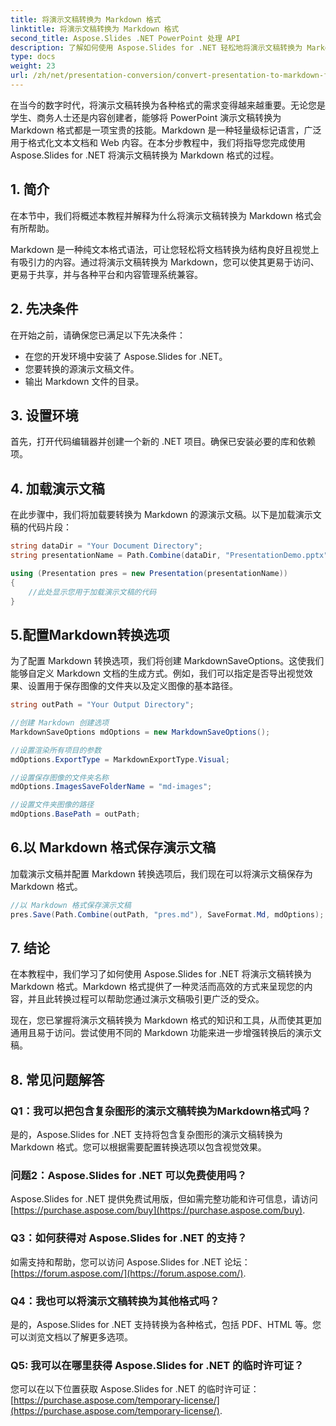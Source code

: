 ```yaml
---
title: 将演示文稿转换为 Markdown 格式
linktitle: 将演示文稿转换为 Markdown 格式
second_title: Aspose.Slides .NET PowerPoint 处理 API
description: 了解如何使用 Aspose.Slides for .NET 轻松地将演示文稿转换为 Markdown。带有代码示例的分步指南。
type: docs
weight: 23
url: /zh/net/presentation-conversion/convert-presentation-to-markdown-format/
---
```


在当今的数字时代，将演示文稿转换为各种格式的需求变得越来越重要。无论您是学生、商务人士还是内容创建者，能够将 PowerPoint 演示文稿转换为 Markdown 格式都是一项宝贵的技能。Markdown 是一种轻量级标记语言，广泛用于格式化文本文档和 Web 内容。在本分步教程中，我们将指导您完成使用 Aspose.Slides for .NET 将演示文稿转换为 Markdown 格式的过程。

## 1. 简介

在本节中，我们将概述本教程并解释为什么将演示文稿转换为 Markdown 格式会有所帮助。

Markdown 是一种纯文本格式语法，可让您轻松将文档转换为结构良好且视觉上有吸引力的内容。通过将演示文稿转换为 Markdown，您可以使其更易于访问、更易于共享，并与各种平台和内容管理系统兼容。

## 2. 先决条件

在开始之前，请确保您已满足以下先决条件：

- 在您的开发环境中安装了 Aspose.Slides for .NET。
- 您要转换的源演示文稿文件。
- 输出 Markdown 文件的目录。

## 3. 设置环境

首先，打开代码编辑器并创建一个新的 .NET 项目。确保已安装必要的库和依赖项。

## 4. 加载演示文稿

在此步骤中，我们将加载要转换为 Markdown 的源演示文稿。以下是加载演示文稿的代码片段：

```csharp
string dataDir = "Your Document Directory";
string presentationName = Path.Combine(dataDir, "PresentationDemo.pptx");

using (Presentation pres = new Presentation(presentationName))
{
    //此处显示您用于加载演示文稿的代码
}
```

## 5.配置Markdown转换选项

为了配置 Markdown 转换选项，我们将创建 MarkdownSaveOptions。这使我们能够自定义 Markdown 文档的生成方式。例如，我们可以指定是否导出视觉效果、设置用于保存图像的文件夹以及定义图像的基本路径。

```csharp
string outPath = "Your Output Directory";

//创建 Markdown 创建选项
MarkdownSaveOptions mdOptions = new MarkdownSaveOptions();

//设置渲染所有项目的参数
mdOptions.ExportType = MarkdownExportType.Visual;

//设置保存图像的文件夹名称
mdOptions.ImagesSaveFolderName = "md-images";

//设置文件夹图像的路径
mdOptions.BasePath = outPath;
```

## 6.以 Markdown 格式保存演示文稿

加载演示文稿并配置 Markdown 转换选项后，我们现在可以将演示文稿保存为 Markdown 格式。

```csharp
//以 Markdown 格式保存演示文稿
pres.Save(Path.Combine(outPath, "pres.md"), SaveFormat.Md, mdOptions);
```

## 7. 结论

在本教程中，我们学习了如何使用 Aspose.Slides for .NET 将演示文稿转换为 Markdown 格式。Markdown 格式提供了一种灵活而高效的方式来呈现您的内容，并且此转换过程可以帮助您通过演示文稿吸引更广泛的受众。

现在，您已掌握将演示文稿转换为 Markdown 格式的知识和工具，从而使其更加通用且易于访问。尝试使用不同的 Markdown 功能来进一步增强转换后的演示文稿。

## 8. 常见问题解答

### Q1：我可以把包含复杂图形的演示文稿转换为Markdown格式吗？

是的，Aspose.Slides for .NET 支持将包含复杂图形的演示文稿转换为 Markdown 格式。您可以根据需要配置转换选项以包含视觉效果。

### 问题2：Aspose.Slides for .NET 可以免费使用吗？

Aspose.Slides for .NET 提供免费试用版，但如需完整功能和许可信息，请访问[https://purchase.aspose.com/buy](https://purchase.aspose.com/buy).

### Q3：如何获得对 Aspose.Slides for .NET 的支持？

如需支持和帮助，您可以访问 Aspose.Slides for .NET 论坛：[https://forum.aspose.com/](https://forum.aspose.com/).

### Q4：我也可以将演示文稿转换为其他格式吗？

是的，Aspose.Slides for .NET 支持转换为各种格式，包括 PDF、HTML 等。您可以浏览文档以了解更多选项。

### Q5: 我可以在哪里获得 Aspose.Slides for .NET 的临时许可证？

您可以在以下位置获取 Aspose.Slides for .NET 的临时许可证：[https://purchase.aspose.com/temporary-license/](https://purchase.aspose.com/temporary-license/).
